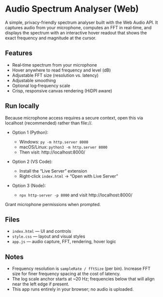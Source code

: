 # Audio Spectrum Analyser (Web)

A simple, privacy-friendly spectrum analyser built with the Web Audio API. It captures audio from your microphone, computes an FFT in real‑time, and displays the spectrum with an interactive hover readout that shows the exact frequency and magnitude at the cursor.

## Features

- Real‑time spectrum from your microphone
- Hover anywhere to read frequency and level (dB)
- Adjustable FFT size (resolution vs. latency)
- Adjustable smoothing
- Optional log‑frequency scale
- Crisp, responsive canvas rendering (HiDPI aware)

## Run locally

Because microphone access requires a secure context, open this via localhost (recommended) rather than file://.

- Option 1 (Python):
  - Windows: `py -m http.server 8000`
  - macOS/Linux: `python3 -m http.server 8000`
  - Then visit: http://localhost:8000/

- Option 2 (VS Code):
  - Install the “Live Server” extension
  - Right‑click `index.html` → “Open with Live Server”

- Option 3 (Node):
  - `npx http-server -p 8000` and visit http://localhost:8000/

Grant microphone permissions when prompted.

## Files

- `index.html` — UI and controls
- `style.css` — layout and visual styles
- `app.js` — audio capture, FFT, rendering, hover logic

## Notes

- Frequency resolution is `sampleRate / fftSize` (per bin). Increase FFT size for finer frequency spacing at the cost of latency.
- The log scale anchor starts at ~20 Hz; frequencies below that will align near the left edge if present.
- This app runs entirely in your browser; no audio is uploaded.


